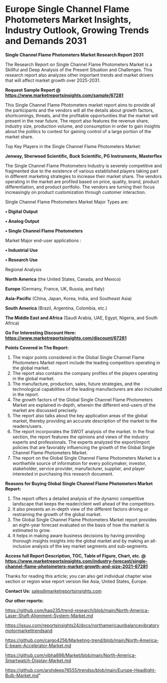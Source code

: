 # Europe Single Channel Flame Photometers Market Insights, Industry Outlook, Growing Trends and Demands 2031

<strong>Single Channel Flame Photometers Market Research Report 2031</strong>

The Research Report on Single Channel Flame Photometers Market is a Skillful and Deep Analysis of the Present Situation and Challenges. This research report also analyzes other important trends and market drivers that will affect market growth over 2025-2031.

<strong>Request Sample Report @ <a href=https://www.marketreportsinsights.com/sample/67281>https://www.marketreportsinsights.com/sample/67281</a></strong>

This Single Channel Flame Photometers market report aims to provide all the participants and the vendors will all the details about growth factors, shortcomings, threats, and the profitable opportunities that the market will present in the near future. The report also features the revenue share, industry size, production volume, and consumption in order to gain insights about the politics to contest for gaining control of a large portion of the market share.

Top Key Players in the Single Channel Flame Photometers Market:

<strong>Jenway, Sherwood Scientific, Buck Scientific, PG Instruments, Masterflex</strong>

The Single Channel Flame Photometers Industry is severely competitive and fragmented due to the existence of various established players taking part in different marketing strategies to increase their market share. The vendors operating in the market are profiled based on price, quality, brand, product differentiation, and product portfolio. The vendors are turning their focus increasingly on product customization through customer interaction.

Single Channel Flame Photometers Market Major Types are:

<strong>• Digital Output

• Analog Output

• Single Channel Flame Photometers</strong>

Market Major end-user applications :

<strong>• Industrial Use

• Research Use</strong>

Regional Analysis

</u><strong><b>North America</b></strong> (the United States, Canada, and Mexico)

<strong><b>Europe </b></strong>(Germany, France, UK, Russia, and Italy)

<strong><b>Asia-Pacific</b></strong> (China, Japan, Korea, India, and Southeast Asia)

<strong><b>South America</b></strong> (Brazil, Argentina, Colombia, etc.)

<strong><b>The Middle East and Africa</b></strong> (Saudi Arabia, UAE, Egypt, Nigeria, and South Africa)

<strong>Go For Interesting Discount Here: <a href=https://www.marketreportsinsights.com/discount/67281>https://www.marketreportsinsights.com/discount/67281</a></strong>

<strong>Points Covered in The Report:</strong>
<ol>
  <li>The major points considered in the Global Single Channel Flame Photometers Market report include the leading competitors operating in the global market.</li>
  <li>The report also contains the company profiles of the players operating in the global market.</li>
  <li>The manufacture, production, sales, future strategies, and the technological capabilities of the leading manufacturers are also included in the report.</li>
  <li>The growth factors of the Global Single Channel Flame Photometers Market are explained in-depth, wherein the different end-users of the market are discussed precisely.</li>
  <li>The report also talks about the key application areas of the global market, thereby providing an accurate description of the market to the readers/users.</li>
  <li>The report incorporates the SWOT analysis of the market. In the final section, the report features the opinions and views of the industry experts and professionals. The experts analyzed the export/import policies that are favorably influencing the growth of the Global Single Channel Flame Photometers Market.</li>
  <li>The report on the Global Single Channel Flame Photometers Market is a worthwhile source of information for every policymaker, investor, stakeholder, service provider, manufacturer, supplier, and player interested in purchasing this research document.</li>
</ol>
<strong>Reasons for Buying Global Single Channel Flame Photometers Market Report:</strong>

<ol>
  <li>The report offers a detailed analysis of the dynamic competitive landscape that keeps the reader/client well ahead of the competitors.</li>
  <li>It also presents an in-depth view of the different factors driving or restraining the growth of the global market.</li>
  <li>The Global Single Channel Flame Photometers Market report provides an eight-year forecast evaluated on the basis of how the market is estimated to grow.</li>
  <li>It helps in making aware business decisions by having providing thorough insights insights into the global market and by making an all-inclusive analysis of the key market segments and sub-segments.</li>
</ol>
<strong>Access full Report Description, TOC, Table of Figure, Chart, etc. @ <a href=https://www.marketreportsinsights.com/industry-forecast/single-channel-flame-photometers-market-growth-and-size-2021-67281>https://www.marketreportsinsights.com/industry-forecast/single-channel-flame-photometers-market-growth-and-size-2021-67281</a></strong>


Thanks for reading this article; you can also get individual chapter wise section or region wise report version like Asia, United States, Europe.

<strong>Contact Us:</strong>
sales@marketreportsinsights.com

<strong>Our other reports:</strong>

<a href=https://github.com/haq235/trend-research/blob/main/North-America-Laser-Shaft-Alignment-System-Market.md>https://github.com/haq235/trend-research/blob/main/North-America-Laser-Shaft-Alignment-System-Market.md</a>

<a href=https://issuu.com/reportsinsights24/docs/northamericaunbalancevibratorymotormarkettrendsand>https://issuu.com/reportsinsights24/docs/northamericaunbalancevibratorymotormarkettrendsand</a>

<a href=https://github.com/cargo4256/Marketing-trend/blob/main/North-America-E-beam-Accelerator-Market.md>https://github.com/cargo4256/Marketing-trend/blob/main/North-America-E-beam-Accelerator-Market.md</a>

<a href=https://github.com/vibha898/Market/blob/main/North-America-Smartwatch-Display-Market.md>https://github.com/vibha898/Market/blob/main/North-America-Smartwatch-Display-Market.md</a>

<a href=https://github.com/arshdeep76555/trendss/blob/main/Europe-Headlight-Bulb-Market.md>https://github.com/arshdeep76555/trendss/blob/main/Europe-Headlight-Bulb-Market.md</a>"
